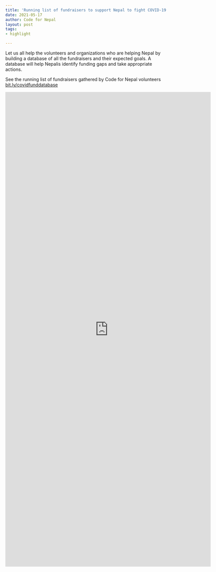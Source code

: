 ```yaml
---
title: 'Running list of fundraisers to support Nepal to fight COVID-19'
date: 2021-05-17
author: Code for Nepal
layout: post
tags:
- highlight

---
```


Let us all help the volunteers and organizations who are helping Nepal by building a database of all the fundraisers and their expected goals. A database will help Nepalis identify funding gaps and take appropriate actions.

See the running list of fundraisers gathered by Code for Nepal volunteers [bit.ly/covidfunddatabase](bit.ly/covidfunddatabase)

<iframe src="https://docs.google.com/forms/d/e/1FAIpQLSffhjde4Rl52KFiDe90tfX4qLM3YpJK-JRbGcXjrQCX-kgnLQ/viewform?embedded=true" width="640" height="1479" frameborder="0" marginheight="0" marginwidth="0">Loading…</iframe>
